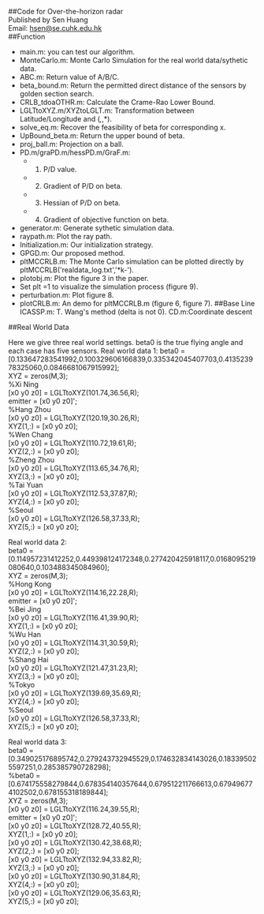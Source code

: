 ##Code for Over-the-horizon radar  
Published by Sen Huang  
Email: hsen@se.cuhk.edu.hk  
##Function  
* main.m: you can test our algorithm.
* MonteCarlo.m: Monte Carlo Simulation for the real world data/sythetic data.
* ABC.m: Return value of A/B/C.
* beta_bound.m: Return the permitted direct distance of the sensors by golden section search.
* CRLB_tdoaOTHR.m: Calculate the Crame-Rao Lower Bound.
* LGLTtoXYZ.m/XYZtoLGLT.m: Transformation between Latitude/Longitude and (*,*,*).
* solve_eq.m: Recover the feasibility of beta for corresponding x.
* UpBound_beta.m: Return the upper bound of beta.
* proj_ball.m: Projection on a ball.
* PD.m/graPD.m/hessPD.m/GraF.m: 
    * 1. P/D value. 
    * 2. Gradient of P/D on beta. 
    * 3. Hessian of P/D on beta.
    * 4. Gradient of objective function on beta.  
* generator.m: Generate sythetic simulation data.  
* raypath.m: Plot the ray path.  
* Initialization.m: Our initialization strategy.  
* GPGD.m: Our proposed method.
* pltMCCRLB.m: The Monte Carlo simulation can be plotted directly by pltMCCRLB('realdata_log.txt','*k-').
* plotobj.m: Plot the figure 3 in the paper.
* Set plt =1 to visualize the simulation process (figure 9).
* perturbation.m: Plot figure 8.
* plotCRLB.m: An demo for pltMCCRLB.m (figure 6, figure 7).
##Base Line
ICASSP.m: T. Wang's method (delta is not 0).
CD.m:Coordinate descent


##Real World Data

Here we give three real world settings. beta0 is the true flying angle and each case has five sensors.
Real world data 1:
beta0 = [0.133647283541992,0.100329606166839,0.335342045407703,0.413523978325060,0.0846681067915992];  
XYZ = zeros(M,3);  
%Xi Ning  
[x0 y0 z0] = LGLTtoXYZ(101.74,36.56,R);  
emitter = [x0 y0 z0]';  
%Hang Zhou  
[x0 y0 z0] = LGLTtoXYZ(120.19,30.26,R);  
XYZ(1,:) = [x0 y0 z0];  
%Wen Chang  
[x0 y0 z0] = LGLTtoXYZ(110.72,19.61,R);  
XYZ(2,:) = [x0 y0 z0];  
%Zheng Zhou  
[x0 y0 z0] = LGLTtoXYZ(113.65,34.76,R);  
XYZ(3,:) = [x0 y0 z0];  
%Tai Yuan  
[x0 y0 z0] = LGLTtoXYZ(112.53,37.87,R);  
XYZ(4,:) = [x0 y0 z0];  
%Seoul  
[x0 y0 z0] = LGLTtoXYZ(126.58,37.33,R);  
XYZ(5,:) = [x0 y0 z0];  

Real world data 2:  
beta0 = [0.114957231412252,0.449398124172348,0.277420425918117,0.0168095219080640,0.103488345084960];  
XYZ = zeros(M,3);  
%Hong Kong  
[x0 y0 z0] = LGLTtoXYZ(114.16,22.28,R);  
emitter = [x0 y0 z0]';  
%Bei Jing   
[x0 y0 z0] = LGLTtoXYZ(116.41,39.90,R);  
XYZ(1,:) = [x0 y0 z0];  
%Wu Han  
[x0 y0 z0] = LGLTtoXYZ(114.31,30.59,R);  
XYZ(2,:) = [x0 y0 z0];  
%Shang Hai  
[x0 y0 z0] = LGLTtoXYZ(121.47,31.23,R);  
XYZ(3,:) = [x0 y0 z0];  
%Tokyo  
[x0 y0 z0] = LGLTtoXYZ(139.69,35.69,R);  
XYZ(4,:) = [x0 y0 z0];  
%Seoul  
[x0 y0 z0] = LGLTtoXYZ(126.58,37.33,R);  
XYZ(5,:) = [x0 y0 z0];  

Real world data 3:  
beta0 = [0.349025176895742,0.279243732945529,0.174632834143026,0.183395025597251,0.285385790728298];  
%beta0 = [0.674175558279844,0.678354140357644,0.679512211766613,0.679496774102502,0.678155318189844];  
XYZ = zeros(M,3);  
[x0 y0 z0] = LGLTtoXYZ(116.24,39.55,R);  
emitter = [x0 y0 z0]';  
[x0 y0 z0] = LGLTtoXYZ(128.72,40.55,R);  
XYZ(1,:) = [x0 y0 z0];  
[x0 y0 z0] = LGLTtoXYZ(130.42,38.68,R);  
XYZ(2,:) = [x0 y0 z0];  
[x0 y0 z0] = LGLTtoXYZ(132.94,33.82,R);  
XYZ(3,:) = [x0 y0 z0];  
[x0 y0 z0] = LGLTtoXYZ(130.90,31.84,R);  
XYZ(4,:) = [x0 y0 z0];  
[x0 y0 z0] = LGLTtoXYZ(129.06,35.63,R);  
XYZ(5,:) = [x0 y0 z0];  
